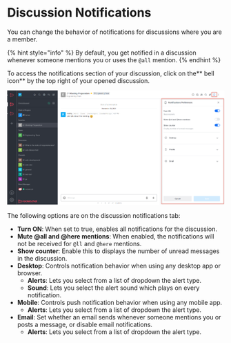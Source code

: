 # Discussion Notifications

You can change the behavior of notifications for discussions where you are a member.

{% hint style="info" %}
By default, you get notified in a discussion whenever someone mentions you or uses the `@all` mention.
{% endhint %}

To access the notifications section of your discussion, click on the** bell icon** by the top right of your opened discussion.

![](<../../../../.gitbook/assets/image (665) (1).png>)

The following options are on the discussion notifications tab:

* **Turn ON**: When set to true, enables all notifications for the discussion.
* **Mute @all and @here mentions**: When enabled, the notifications will not be received for `@ll` and `@here` mentions.
* **Show counter**: Enable this to displays the number of unread messages in the discussion.
* **Desktop**: Controls notification behavior when using any desktop app or browser.
  * **Alerts**: Lets you select from a list of dropdown the alert type.
  * **Sound**: Lets you select the alert sound which plays on every notification.
* **Mobile**: Controls push notification behavior when using any mobile app.
  * **Alerts**: Lets you select from a list of dropdown the alert type.
* **Email**: Set whether an email sends whenever someone mentions you or posts a message, or disable email notifications.
  * **Alerts**: Lets you select from a list of dropdown the alert type.
